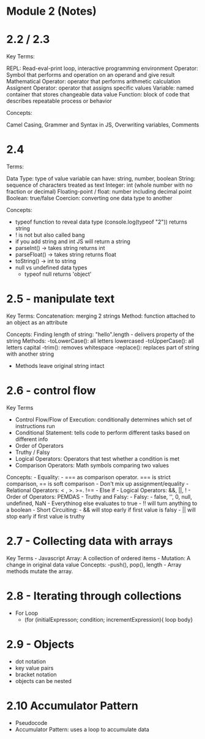 # Module 2 (Notes)

# 2.2 / 2.3

Key Terms:

REPL: Read-eval-print loop, interactive programming environment
Operator: Symbol that performs and operation on an operand and give result
Mathematical Operator: operator that performs arithmetic calculation
Assignent Operator: operator that assigns specific values
Variable: named container that stores changeable data value
Function: block of code that describes repeatable process or behavior


Concepts:

Camel Casing, Grammer and Syntax in JS, Overwriting variables, Comments

# 2.4

Terms:

Data Type: type of value variable can have: string, number, boolean
String: sequence of characters treated as text
Integer: int (whole number with no fraction or decimal)
Floating-point / float: number including decimal point
Boolean: true/false
Coercion: converting one data type to another

Concepts:

- typeof function to reveal data type (console.log(typeof "2")) returns string
- ! is not but also called bang
- if you add string and int JS will return a string
- parseInt() -> takes string returns int
- parseFloat() -> takes string returns float
- toString() -> int to string
- null vs undefined data types
    - typeof null returns 'object' 

# 2.5 - manipulate text

Key Terms:
Concatenation: merging 2 strings
Method: function attached to an object as an attribute

Concepts:
Finding length of string: "hello".length - delivers property of the string
Methods: 
    -toLowerCase(): all letters lowercased
    -toUpperCase(): all letters capital
    -trim(): removes whitespace
    -replace(): replaces part of string with another string
- Methods leave original string intact

# 2.6 - control flow

Key Terms
- Control Flow/Flow of Execution: conditionally determines which set of instructions run
- Conditional Statement: tells code to perform different tasks based on different info
- Order of Operators
- Truthy / Falsy
- Logical Operators: Operators that test whether a condition is met
- Comparison Operators: Math symbols comparing two values

Concepts:
    - Equality:
    - === as comparison operator. === is strict  comparison, == is soft comparison
    - Don't mix up assignment/equality
    - Relational Operators: < , >. >=. !==
    - Else if
    - Logical Operators: &&, ||, !
    - Order of Operators: PEMDAS
    - Truthy and Falsy:
        - Falsy:
        - false, '', 0, null, undefined, NaN
        - Everythinog else evaluates to true
    - !! will turn anything to a boolean
    - Short Circuiting:
        - && will stop early if first value is falsy
        - || will stop early if first value is truthy

# 2.7 - Collecting data with arrays

Key Terms
    - Javascript Array: A collection of ordered items
    - Mutation: A change in original data value
Concepts:
    -push(), pop(), length
    - Array methods mutate the array.

# 2.8 - Iterating through collections

- For Loop
    - (for (initialExpresson; condition; incrementExpression){
    loop body}

# 2.9 - Objects

- dot notation
- key value pairs
- bracket notation
- objects can be nested


# 2.10 Accumulator Pattern

- Pseudocode
- Accumulator Pattern: uses a loop to accumulate data
